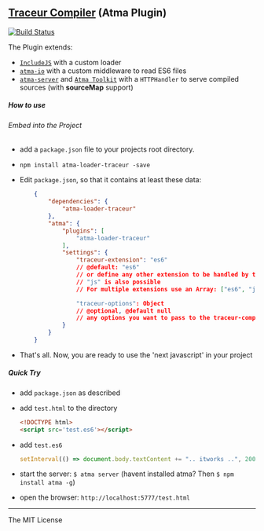 [Traceur Compiler](https://github.com/google/traceur-compiler) (Atma Plugin)
-----
[![Build Status](https://travis-ci.org/atmajs/atma-loader-traceur.png?branch=master)](https://travis-ci.org/atmajs/atma-loader-traceur)

The Plugin extends:
- [`IncludeJS`](https://github.com/atmajs/IncludeJS) with a custom loader
- [`atma-io`](https://github.com/atmajs/atma-io) with a custom middleware to read ES6 files
- [`atma-server`](https://github.com/atmajs/atma-server) and [`Atma Toolkit`](https://github.com/atmajs/Atma.Toolkit) with a `HTTPHandler` to serve compiled sources (with **sourceMap** support)



##### How to use

###### Embed into the Project

+ add a `package.json` file to your projects root directory.
+ `npm install atma-loader-traceur -save`
+ Edit `package.json`, so that it contains at least these data:

    ```json
        {
            "dependencies": {
                "atma-loader-traceur"
            },
            "atma": {
                "plugins": [
                    "atma-loader-traceur"
                ],
                "settings": {
                    "traceur-extension": "es6"
                    // @default: "es6"
                    // or define any other extension to be handled by the compiler
                    // "js" is also possible
					// For multiple extensions use an Array: ["es6", "js"]

                    "traceur-options": Object
                    // @optional, @default null
                    // any options you want to pass to the traceur-compiler
                }
            }
        }
    ```
+ That's all. Now, you are ready to use the 'next javascript' in your project

##### Quick Try

+ add `package.json` as described
+ add `test.html` to the directory

    ```html
    <!DOCTYPE html>
    <script src='test.es6'></script>
    ```
+ add `test.es6`
    
    ```javascript
    setInterval(() => document.body.textContent += ".. itworks ..", 200);
    ```
+ start the server: `$ atma server` (havent installed atma? Then `$ npm install atma -g`)
+ open the browser: `http://localhost:5777/test.html`



----
The MIT License